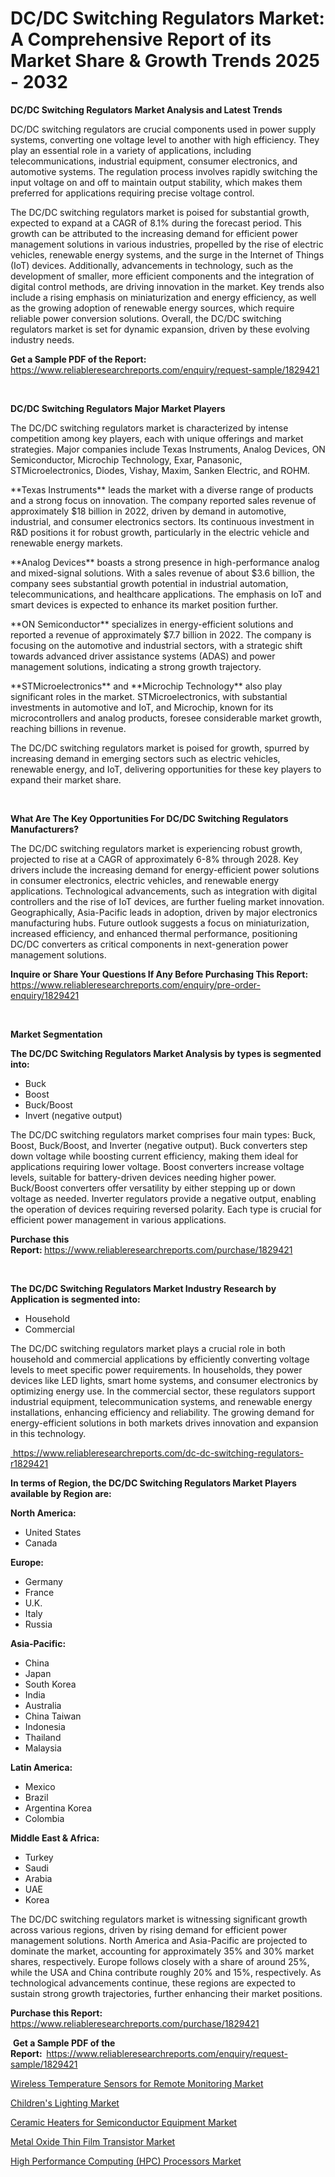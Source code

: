 <p><h1>DC/DC Switching Regulators Market: A Comprehensive Report of its Market Share & Growth Trends 2025 - 2032</h1></p><p><strong>DC/DC Switching Regulators Market Analysis and Latest Trends</strong></p>
<p><p>DC/DC switching regulators are crucial components used in power supply systems, converting one voltage level to another with high efficiency. They play an essential role in a variety of applications, including telecommunications, industrial equipment, consumer electronics, and automotive systems. The regulation process involves rapidly switching the input voltage on and off to maintain output stability, which makes them preferred for applications requiring precise voltage control.</p><p>The DC/DC switching regulators market is poised for substantial growth, expected to expand at a CAGR of 8.1% during the forecast period. This growth can be attributed to the increasing demand for efficient power management solutions in various industries, propelled by the rise of electric vehicles, renewable energy systems, and the surge in the Internet of Things (IoT) devices. Additionally, advancements in technology, such as the development of smaller, more efficient components and the integration of digital control methods, are driving innovation in the market. Key trends also include a rising emphasis on miniaturization and energy efficiency, as well as the growing adoption of renewable energy sources, which require reliable power conversion solutions. Overall, the DC/DC switching regulators market is set for dynamic expansion, driven by these evolving industry needs.</p></p>
<p><strong>Get a Sample PDF of the Report:&nbsp;</strong> <a href="https://www.reliableresearchreports.com/enquiry/request-sample/1829421?utm_campaign=102&utm_medium=2&utm_source=Github&utm_content=ia&utm_term=13022025&utm_id=dcdc-switching-regulators">https://www.reliableresearchreports.com/enquiry/request-sample/1829421</a></p>
<p>&nbsp;</p>
<p><strong>DC/DC Switching Regulators Major Market Players</strong></p>
<p><p>The DC/DC switching regulators market is characterized by intense competition among key players, each with unique offerings and market strategies. Major companies include Texas Instruments, Analog Devices, ON Semiconductor, Microchip Technology, Exar, Panasonic, STMicroelectronics, Diodes, Vishay, Maxim, Sanken Electric, and ROHM.</p><p>**Texas Instruments** leads the market with a diverse range of products and a strong focus on innovation. The company reported sales revenue of approximately $18 billion in 2022, driven by demand in automotive, industrial, and consumer electronics sectors. Its continuous investment in R&D positions it for robust growth, particularly in the electric vehicle and renewable energy markets.</p><p>**Analog Devices** boasts a strong presence in high-performance analog and mixed-signal solutions. With a sales revenue of about $3.6 billion, the company sees substantial growth potential in industrial automation, telecommunications, and healthcare applications. The emphasis on IoT and smart devices is expected to enhance its market position further.</p><p>**ON Semiconductor** specializes in energy-efficient solutions and reported a revenue of approximately $7.7 billion in 2022. The company is focusing on the automotive and industrial sectors, with a strategic shift towards advanced driver assistance systems (ADAS) and power management solutions, indicating a strong growth trajectory.</p><p>**STMicroelectronics** and **Microchip Technology** also play significant roles in the market. STMicroelectronics, with substantial investments in automotive and IoT, and Microchip, known for its microcontrollers and analog products, foresee considerable market growth, reaching billions in revenue.</p><p>The DC/DC switching regulators market is poised for growth, spurred by increasing demand in emerging sectors such as electric vehicles, renewable energy, and IoT, delivering opportunities for these key players to expand their market share.</p></p>
<p>&nbsp;</p>
<p><strong>What Are The Key Opportunities For DC/DC Switching Regulators Manufacturers?</strong></p>
<p><p>The DC/DC switching regulators market is experiencing robust growth, projected to rise at a CAGR of approximately 6-8% through 2028. Key drivers include the increasing demand for energy-efficient power solutions in consumer electronics, electric vehicles, and renewable energy applications. Technological advancements, such as integration with digital controllers and the rise of IoT devices, are further fueling market innovation. Geographically, Asia-Pacific leads in adoption, driven by major electronics manufacturing hubs. Future outlook suggests a focus on miniaturization, increased efficiency, and enhanced thermal performance, positioning DC/DC converters as critical components in next-generation power management solutions.</p></p>
<p><strong>Inquire or Share Your Questions If Any Before Purchasing This Report:</strong> <a href="https://www.reliableresearchreports.com/enquiry/pre-order-enquiry/1829421?utm_campaign=102&utm_medium=2&utm_source=Github&utm_content=ia&utm_term=13022025&utm_id=dcdc-switching-regulators">https://www.reliableresearchreports.com/enquiry/pre-order-enquiry/1829421</a></p>
<p>&nbsp;</p>
<p><strong>Market Segmentation</strong></p>
<p><strong>The DC/DC Switching Regulators Market Analysis by types is segmented into:</strong></p>
<p><ul><li>Buck</li><li>Boost</li><li>Buck/Boost</li><li>Invert (negative output)</li></ul></p>
<p><p>The DC/DC switching regulators market comprises four main types: Buck, Boost, Buck/Boost, and Inverter (negative output). Buck converters step down voltage while boosting current efficiency, making them ideal for applications requiring lower voltage. Boost converters increase voltage levels, suitable for battery-driven devices needing higher power. Buck/Boost converters offer versatility by either stepping up or down voltage as needed. Inverter regulators provide a negative output, enabling the operation of devices requiring reversed polarity. Each type is crucial for efficient power management in various applications.</p></p>
<p><strong>Purchase this Report:&nbsp;</strong><a href="https://www.reliableresearchreports.com/purchase/1829421?utm_campaign=102&utm_medium=2&utm_source=Github&utm_content=ia&utm_term=13022025&utm_id=dcdc-switching-regulators">https://www.reliableresearchreports.com/purchase/1829421</a></p>
<p>&nbsp;</p>
<p><strong>The DC/DC Switching Regulators Market Industry Research by Application is segmented into:</strong></p>
<p><ul><li>Household</li><li>Commercial</li></ul></p>
<p><p>The DC/DC switching regulators market plays a crucial role in both household and commercial applications by efficiently converting voltage levels to meet specific power requirements. In households, they power devices like LED lights, smart home systems, and consumer electronics by optimizing energy use. In the commercial sector, these regulators support industrial equipment, telecommunication systems, and renewable energy installations, enhancing efficiency and reliability. The growing demand for energy-efficient solutions in both markets drives innovation and expansion in this technology.</p></p>
<p><a href="https://www.reliableresearchreports.com/dc-dc-switching-regulators-r1829421?utm_campaign=102&utm_medium=2&utm_source=Github&utm_content=ia&utm_term=13022025&utm_id=dcdc-switching-regulators">&nbsp;https://www.reliableresearchreports.com/dc-dc-switching-regulators-r1829421</a></p>
<p><strong>In terms of Region, the DC/DC Switching Regulators Market Players available by Region are:</strong></p>
<p>
    <p> <strong> North America: </strong>
        <ul>
            <li>United States</li>
            <li>Canada</li>
        </ul>
        </p> 
    <p> <strong> Europe: </strong>
        <ul>
            <li>Germany</li>
            <li>France</li>
            <li>U.K.</li>
            <li>Italy</li>
            <li>Russia</li>
        </ul>
        </p> 
    <p> <strong> Asia-Pacific: </strong>
        <ul>
            <li>China</li>
            <li>Japan</li>
            <li>South Korea</li>
            <li>India</li>
            <li>Australia</li>
            <li>China Taiwan</li>
            <li>Indonesia</li>
            <li>Thailand</li>
            <li>Malaysia</li>
        </ul>
        </p> 
    <p> <strong> Latin America: </strong>
        <ul>
            <li>Mexico</li>
            <li>Brazil</li>
            <li>Argentina Korea</li>
            <li>Colombia</li>
        </ul>
        </p> 
    <p> <strong> Middle East & Africa: </strong>
        <ul>
            <li>Turkey</li>
            <li>Saudi</li>
            <li>Arabia</li>
            <li>UAE</li>
            <li>Korea</li>
        </ul>
    </p>
    </p>
<p><p>The DC/DC switching regulators market is witnessing significant growth across various regions, driven by rising demand for efficient power management solutions. North America and Asia-Pacific are projected to dominate the market, accounting for approximately 35% and 30% market shares, respectively. Europe follows closely with a share of around 25%, while the USA and China contribute roughly 20% and 15%, respectively. As technological advancements continue, these regions are expected to sustain strong growth trajectories, further enhancing their market positions.</p></p>
<p><strong>Purchase this Report: </strong><a href="https://www.reliableresearchreports.com/purchase/1829421?utm_campaign=102&utm_medium=2&utm_source=Github&utm_content=ia&utm_term=13022025&utm_id=dcdc-switching-regulators">https://www.reliableresearchreports.com/purchase/1829421</a></p>
<p>&nbsp;<strong>Get a Sample PDF of the Report:&nbsp;&nbsp;</strong><a href="https://www.reliableresearchreports.com/enquiry/request-sample/1829421?utm_campaign=102&utm_medium=2&utm_source=Github&utm_content=ia&utm_term=13022025&utm_id=dcdc-switching-regulators">https://www.reliableresearchreports.com/enquiry/request-sample/1829421</a></p>
<p><strong></strong></p>
<p><p><a href="https://github.com/aistraasinyo/Market-Research-Report-List-1/blob/main/wireless-temperature-sensors-for-remote-monitoring-market.md?utm_campaign=102&utm_medium=2&utm_source=Github&utm_content=ia&utm_term=13022025&utm_id=dcdc-switching-regulators">Wireless Temperature Sensors for Remote Monitoring Market</a></p><p><a href="https://github.com/boysabotzoc/Market-Research-Report-List-1/blob/main/childrens-lighting-market.md?utm_campaign=102&utm_medium=2&utm_source=Github&utm_content=ia&utm_term=13022025&utm_id=dcdc-switching-regulators">Children's Lighting Market</a></p><p><a href="https://github.com/sadimsamid/Market-Research-Report-List-1/blob/main/ceramic-heaters-for-semiconductor-equipment-market.md?utm_campaign=102&utm_medium=2&utm_source=Github&utm_content=ia&utm_term=13022025&utm_id=dcdc-switching-regulators">Ceramic Heaters for Semiconductor Equipment Market</a></p><p><a href="https://github.com/penecorodz74/Market-Research-Report-List-1/blob/main/metal-oxide-thin-film-transistor-market.md?utm_campaign=102&utm_medium=2&utm_source=Github&utm_content=ia&utm_term=13022025&utm_id=dcdc-switching-regulators">Metal Oxide Thin Film Transistor Market</a></p><p><a href="https://github.com/gamuoodhub/Market-Research-Report-List-1/blob/main/high-performance-computing-hpc-processors-market.md?utm_campaign=102&utm_medium=2&utm_source=Github&utm_content=ia&utm_term=13022025&utm_id=dcdc-switching-regulators">High Performance Computing (HPC) Processors Market</a></p></p>